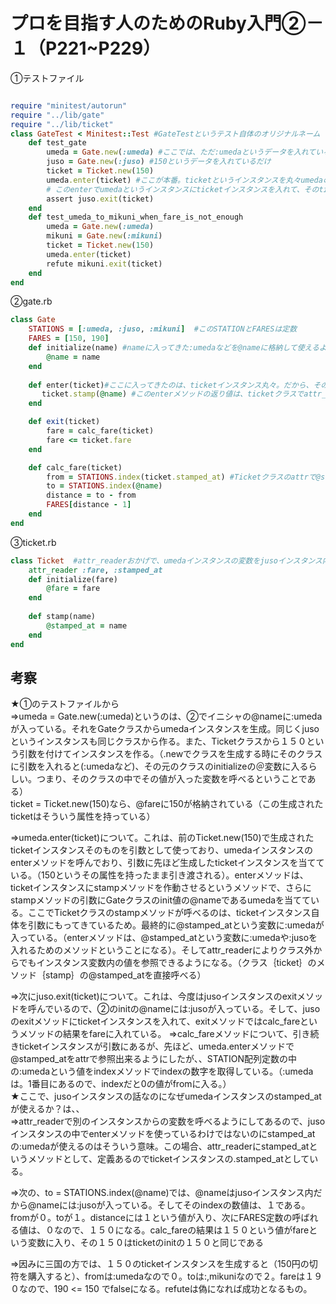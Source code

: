 # プロを目指す人のためのRuby入門②－１（P221~P229）

①テストファイル

```ruby

require "minitest/autorun"
require "../lib/gate"
require "../lib/ticket"
class GateTest < Minitest::Test #GateTestというテスト自体のオリジナルネーム
    def test_gate
        umeda = Gate.new(:umeda) #ここでは、ただ:umedaというデータを入れているだけ
        juso = Gate.new(:juso) #150というデータを入れているだけ  
        ticket = Ticket.new(150)
        umeda.enter(ticket) #ここが本番。ticketというインスタンスを丸々umedaのインスタンスメソッドの引数に当てている
        # このenterでumedaというインスタンスにticketインスタンスを入れて、そのticketインスタンスにumedaインスタンスの当引数を入れて格納しているので、uemdaというインスタンスは、attr_readerしているstamp_atを参照出来る状態？
        assert juso.exit(ticket)
    end
    def test_umeda_to_mikuni_when_fare_is_not_enough
        umeda = Gate.new(:umeda) 
        mikuni = Gate.new(:mikuni)
        ticket = Ticket.new(150) 
        umeda.enter(ticket) 
        refute mikuni.exit(ticket)
    end
end
```

②gate.rb

```ruby
class Gate
    STATIONS = [:umeda, :juso, :mikuni]  #このSTATIONとFARESは定数
    FARES = [150, 190]
    def initialize(name) #nameに入ってきた:umedaなどを@nameに格納して使えるようにする
        @name = name
    end
    
    def enter(ticket)#ここに入ってきたのは、ticketインスタンス丸々。だから、そのticketインスタンスのstampメソッドは当然呼べる。重要なのが、umedaインスタンスのインスタンスメソッドに別のインスタンスを丸々入れれば、umedaインスタンスの中でticketインスタンスメソッドが使える上に、そのticketインスタンスのメソッドの引数にumedaインスタンスが最初にinitを通じて格納していた@name（:umeda）を当てることができるということ
       ticket.stamp(@name) #このenterメソッドの返り値は、ticketクラスでattr_readerしている@stamped_at
    end

    def exit(ticket)
        fare = calc_fare(ticket)
        fare <= ticket.fare
    end

    def calc_fare(ticket)
        from = STATIONS.index(ticket.stamped_at) #Ticketクラスのattrで@stamped_atをstamped_atとして呼べるようにしてある。
        to = STATIONS.index(@name)
        distance = to - from
        FARES[distance - 1]
    end
end
```

③ticket.rb

```ruby
class Ticket  #attr_readerおかげで、umedaインスタンスの変数をjusoインスタンス内で呼べる
    attr_reader :fare, :stamped_at
    def initialize(fare)
        @fare = fare
    end
    
    def stamp(name)
        @stamped_at = name
    end
end
```

## 考察

★①のテストファイルから  
⇒umeda = Gate.new(:umeda)というのは、②でイニシャの@nameに:umedaが入っている。それをGateクラスからumedaインスタンスを生成。同じくjusoというインスタンスも同じクラスから作る。また、Ticketクラスから１５０という引数を付けてインスタンスを作る。（.newでクラスを生成する時にそのクラスに引数を入れると(:umedaなど)、その元のクラスのinitializeの＠変数に入るらしい。つまり、そのクラスの中でその値が入った変数を呼べるということである）  
ticket = Ticket.new(150)なら、@fareに150が格納されている（この生成されたticketはそういう属性を持っている）

⇒umeda.enter(ticket)について。これは、前のTicket.new(150)で生成されたticketインスタンスそのものを引数として使っており、umedaインスタンスのenterメソッドを呼んでおり、引数に先ほど生成したticketインスタンスを当てている。（150というその属性を持ったまま引き渡される）。enterメソッドは、ticketインスタンスにstampメソッドを作動させるというメソッドで、さらにstampメソッドの引数にGateクラスのinit値の@nameであるumedaを当てている。ここでTicketクラスのstampメソッドが呼べるのは、ticketインスタンス自体を引数にもってきているため。最終的に@stamped_atという変数に:umedaが入っている。（enterメソッドは、@stamped_atという変数に:umedaや:jusoを入れるためのメソッドということになる）。そしてattr_readerによりクラス外からでもインスタンス変数内の値を参照できるようになる。（クラス｛ticket｝のメソッド｛stamp｝の@stamped_atを直接呼べる）

⇒次にjuso.exit(ticket)について。これは、今度はjusoインスタンスのexitメソッドを呼んでいるので、②のinitの@nameには:jusoが入っている。そして、jusoのexitメソッドにticketインスタンスを入れて、exitメソッドではcalc_fareというメソッドの結果をfareに入れている。
⇒calc_fareメソッドについて、引き続きticketインスタンスが引数にあるが、先ほど、umeda.enterメソッドで@stamped_atをattrで参照出来るようにしたが、、STATION配列定数の中の:umedaという値をindexメソッドでindexの数字を取得している。（:umedaは。1番目にあるので、indexだと0の値がfromに入る。）  
★ここで、jusoインスタンスの話なのになぜumedaインスタンスのstamped_atが使えるか？は、、  
⇒attr_readerで別のインスタンスからの変数を呼べるようにしてあるので、jusoインスタンスの中でenterメソッドを使っているわけではないのにstamped_atの:umedaが使えるのはそういう意味。この場合、attr_readerにstamped_atというメソッドとして、定義あるのでticketインスタンスの.stamped_atとしている。  

⇒次の、to = STATIONS.index(@name)では、@nameはjusoインスタンス内だから@nameには:jusoが入っている。そしてそのindexの数値は、１である。fromが０。toが１。distanceには１という値が入り、次にFARES定数の呼ばれる値は、０なので、１５０になる。calc_fareの結果は１５０という値がfareという変数に入り、その１５０はticketのinitの１５０と同じである

⇒因みに三国の方では、１５０のticketインスタンスを生成すると（150円の切符を購入すると）、fromは:umedaなので０。toは:,mikuniなので２。fareは１９０なので、190 <= 150 でfalseになる。refuteは偽になれば成功となるもの。